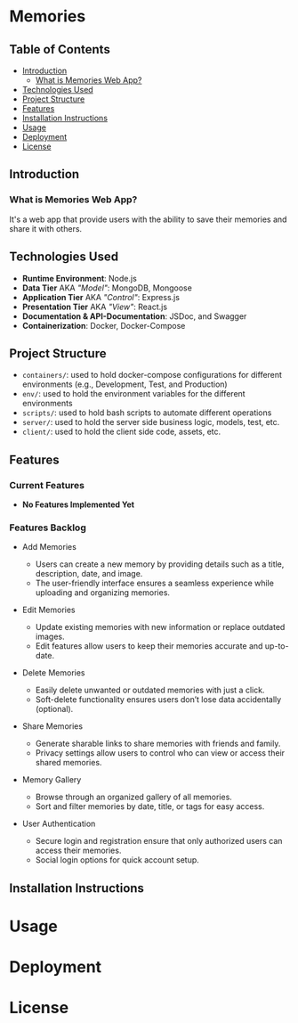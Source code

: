 # Memories

## Table of Contents
- [Introduction](#introduction)
  - [What is Memories Web App?](#what-is-memories-web-app)
- [Technologies Used](#technologies-used)
- [Project Structure](#project-structure)
- [Features](#features)
- [Installation Instructions](#installation-instructions)
- [Usage](#usage)
- [Deployment](#deployment)
- [License](#license)

## Introduction
### What is Memories Web App?
It's a web app that provide users with the ability to save their memories
and share it with others.

## Technologies Used
  - **Runtime Environment**: Node.js
  - **Data Tier** AKA _"Model"_: MongoDB, Mongoose
  - **Application Tier** AKA _"Control"_: Express.js
  - **Presentation Tier** AKA _"View"_: React.js
  - **Documentation & API-Documentation**: JSDoc, and Swagger
  - **Containerization**: Docker, Docker-Compose

## Project Structure
  - `containers/`: used to hold docker-compose configurations for different
                   environments (e.g., Development, Test, and Production)
  - `env/`: used to hold the environment variables for the different
            environments
  - `scripts/`: used to hold bash scripts to automate different operations
  - `server/`: used to hold the server side business logic, models, test, etc.
  - `client/`: used to hold the client side code, assets, etc.

## Features
### Current Features
  - **No Features Implemented Yet**

### Features Backlog
  - Add Memories
    - Users can create a new memory by providing details such as a title, description, date, and image.
    - The user-friendly interface ensures a seamless experience while uploading and organizing memories.

  - Edit Memories
    - Update existing memories with new information or replace outdated images.
    - Edit features allow users to keep their memories accurate and up-to-date.

  - Delete Memories
    - Easily delete unwanted or outdated memories with just a click.
    - Soft-delete functionality ensures users don’t lose data accidentally (optional).

  - Share Memories
    - Generate sharable links to share memories with friends and family.
    - Privacy settings allow users to control who can view or access their shared memories.

  - Memory Gallery
    - Browse through an organized gallery of all memories.
    - Sort and filter memories by date, title, or tags for easy access.

  - User Authentication
    - Secure login and registration ensure that only authorized users can access their memories.
    - Social login options for quick account setup.

## Installation Instructions

# Usage

# Deployment

# License
